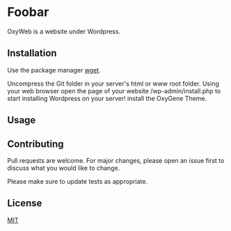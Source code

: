 # Foobar

OxyWeb is a website under Wordpress.

## Installation

Use the package manager [wget](https://github.com/Doctrix/OxyWeb.git).

Uncompress the Git folder in your server's html or www root folder.
Using your web browser open the page of your website /wp-admin/install.php to start installing Wordpress on your server!
install the OxyGene Theme.

## Usage


## Contributing
Pull requests are welcome. For major changes, please open an issue first to discuss what you would like to change.

Please make sure to update tests as appropriate.

## License
[MIT](https://choosealicense.com/licenses/mit/)